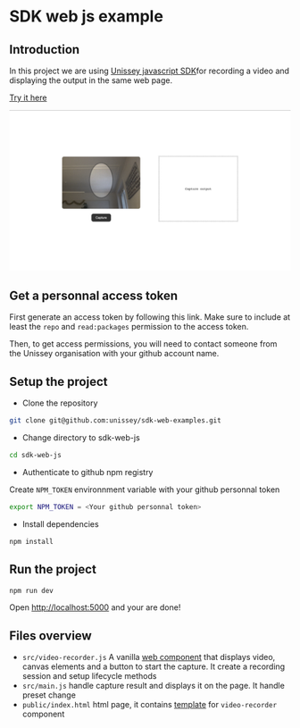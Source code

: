 # SDK web js example

## Introduction

In this project we are using [Unissey javascript SDK](https://hackmd.io/@unissey/SJLztxCYt)for recording a video and displaying the output in the same web page.

[Try it here](https://astounding-jelly-e183ec.netlify.app/)

![sdk-web-js demo](sdk-web-js-demo.png)

## Get a personnal access token

First generate an access token by following this link. Make sure to include at least the `repo` and `read:packages` permission to the access token.

Then, to get access permissions, you will need to contact someone from the Unissey organisation with your github account name.

## Setup the project

-   Clone the repository

```bash
git clone git@github.com:unissey/sdk-web-examples.git
```

-   Change directory to sdk-web-js

```bash
cd sdk-web-js
```

-   Authenticate to github npm registry

Create `NPM_TOKEN` environnment variable with your github personnal token

```bash
export NPM_TOKEN = <Your github personnal token>
```

-   Install dependencies

```bash
npm install
```

## Run the project

```
npm run dev
```

Open [http://localhost:5000](http://localhost:5000) and your are done!


## Files overview

* `src/video-recorder.js` A vanilla [web component](https://developer.mozilla.org/en-US/docs/Web/API/Web_components) that displays video, canvas elements and a button to start the capture. It create a recording session and setup lifecycle methods
* `src/main.js` handle capture result and displays it on the page. It handle preset change
* `public/index.html` html page, it contains [template](https://developer.mozilla.org/en-US/docs/Web/API/Web_components/Using_templates_and_slots) for `video-recorder` component